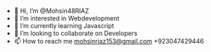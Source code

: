 - 👋 Hi, I’m @Mohsin48RIAZ
- 👀 I’m interested in Webdevelopment 
- 🌱 I’m currently learning Javascript 
- 💞️ I’m looking to collaborate on Developers 
- 📫 How to reach me mohsinriaz153@gmail.com +923047429446
<!---
Mohsin48RIAZ/Mohsin48RIAZ is a ✨ special ✨ repository because its `README.md` (this file) appears on your GitHub profile.
You can click the Preview link to take a look at your changes.
--->
